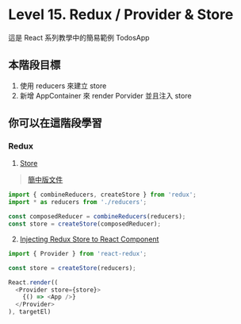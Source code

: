 # Level 15. Redux / Provider & Store
這是 React 系列教學中的簡易範例 TodosApp


## 本階段目標
1. 使用 reducers 來建立 store
2. 新增 AppContainer 來 render Porvider 並且注入 store


## 你可以在這階段學習
### Redux
1. [Store](https://github.com/rackt/redux/blob/master/docs/basics/Store.md)
> [簡中版文件](https://github.com/camsong/redux-in-chinese/blob/master/docs/basics/Store.md)
```js
import { combineReducers, createStore } from 'redux';
import * as reducers from './reducers';

const composedReducer = combineReducers(reducers);
const store = createStore(composedReducer);
```
2. [Injecting Redux Store to React Component](https://github.com/rackt/react-redux#injecting-redux-store)
```js
import { Provider } from 'react-redux';

const store = createStore(reducers);

React.render((
  <Provider store={store}>
    {() => <App />}
  </Provider>
), targetEl)
```
